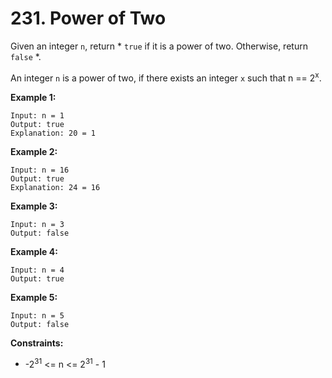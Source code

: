 # 231. Power of Two

Given an integer `n`, return * `true` if it is a power of two. Otherwise, return `false` *.

An integer `n` is a power of two, if there exists an integer `x` such that n == 2<sup>x</sup>.

**Example 1:**
```
Input: n = 1
Output: true
Explanation: 20 = 1
```
**Example 2:**
```
Input: n = 16
Output: true
Explanation: 24 = 16
```
**Example 3:**
```
Input: n = 3
Output: false
```
**Example 4:**
```
Input: n = 4
Output: true
```
**Example 5:**
```
Input: n = 5
Output: false
```

**Constraints:**

* -2<sup>31</sup> <= n <= 2<sup>31</sup> - 1